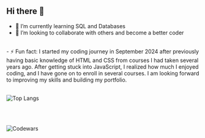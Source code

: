 ## Hi there 👋


- 🌱 I’m currently learning SQL and Databases
- 👯 I’m looking to collaborate with others and become a better coder
<br>
- ⚡ Fun fact: I started my coding journey in September 2024 after previously having basic knowledge of HTML and CSS from courses I had taken several years ago. 
After getting stuck into JavaScript, I realized how much I enjoyed coding, and I have gone on to enroll in several courses. I am looking forward to improving my skills and building 
my portfolio.
<br>
<br>


![Top Langs](https://github-readme-stats.vercel.app/api/top-langs/?username=ReWats&langs_count=8&hide=html)


<br>
<br>

![Codewars](https://img.shields.io/badge/Codewars%20%3A%20ReWats-<color>.svg)






